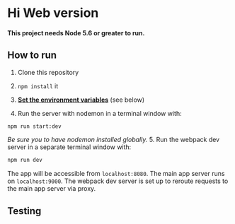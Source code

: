 # Hi Web version

#### This project needs Node 5.6 or greater to run.

## How to run


1. Clone this repository

2. `npm install` it

3. [**Set the environment variables**](#env) (see below)

4. Run the server with nodemon in a terminal window with:
```bash
npm run start:dev
```
*Be sure you to have nodemon installed globally.*
5. Run the webpack dev server in a separate terminal window with:
```bash
npm run dev
```

The app will be accessible from `localhost:8080`.  The main app server runs on `localhost:9000`.  The webpack dev server is set up to reroute requests to the main app server via proxy.

## Testing
